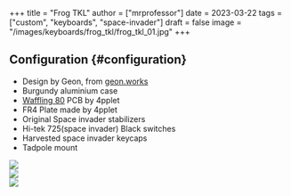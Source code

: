 +++
title = "Frog TKL"
author = ["mrprofessor"]
date = 2023-03-22
tags = ["custom", "keyboards", "space-invader"]
draft = false
image = "/images/keyboards/frog_tkl/frog_tkl_01.jpg"
+++

## Configuration {#configuration}

-   Design by Geon, from [geon.works](https://geon.works)
-   Burgundy aluminium case
-   [Waffling 80](https://github.com/4pplet/waffling80) PCB by 4pplet
-   FR4 Plate made by 4pplet
-   Original Space invader stabilizers
-   Hi-tek 725(space invader) Black switches
-   Harvested space invader keycaps
-   Tadpole mount

<div class="post-image">
  <img src="/images/keyboards/frog_tkl/frog_tkl_02.jpg" loading="lazy"/>
  <span class="img-description"> </span>
</div>

<div class="post-image">
  <img src="/images/keyboards/frog_tkl/frog_tkl_03.jpg" loading="lazy"/>
  <span class="img-description"> </span>
</div>

<div class="post-image">
  <img src="/images/keyboards/frog_tkl/frog_tkl_04.jpg" loading="lazy"/>
  <span class="img-description"> </span>
</div>
